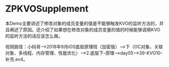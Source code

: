 # ZPKVOSupplement
本Demo主要讲述了修改对象的成员变量的值是不能够触发KVO的监听方法的，并且阐述了原因。还介绍了如果想在修改对象的成员变量的值的时候能够调用KVO的监听方法的话应该怎么做。

视频路径：小码哥——>2018年9月iOS底层原理班（加密版）——>下（OC对象、关联对象、多线程、内存管理、性能优化）——>2.底层下-原理——>day05——>39-KVO10-补充.ev4。
